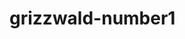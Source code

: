 # grizzwald-number1
<!DOCTYPE html>
<html>
<head>
	<title>Grizz is a Beast</title>
</head>
<body>

</body>
</html>